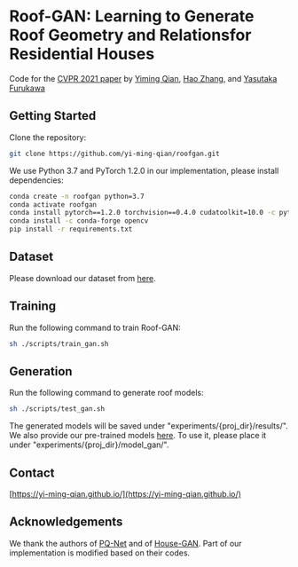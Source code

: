 # Roof-GAN: Learning to Generate Roof Geometry and Relationsfor Residential Houses

Code for the [CVPR 2021 paper](https://arxiv.org/abs/2012.09340) by [Yiming Qian](https://yi-ming-qian.github.io/), [Hao Zhang](https://www.cs.sfu.ca/~haoz/), and [Yasutaka Furukawa](https://www.cs.sfu.ca/~furukawa/)

## Getting Started

Clone the repository:
```bash
git clone https://github.com/yi-ming-qian/roofgan.git
```

We use Python 3.7 and PyTorch 1.2.0 in our implementation, please install dependencies:
```bash
conda create -n roofgan python=3.7
conda activate roofgan
conda install pytorch==1.2.0 torchvision==0.4.0 cudatoolkit=10.0 -c pytorch
conda install -c conda-forge opencv
pip install -r requirements.txt
```

## Dataset
Please download our dataset from [here](https://www.dropbox.com/s/qxt0ek0kfcaq3pi/ckpt_epoch200000.pth?dl=0).

## Training
Run the following command to train Roof-GAN:
```bash
sh ./scripts/train_gan.sh
```

## Generation
Run the following command to generate roof models:
```bash
sh ./scripts/test_gan.sh
```

The generated models will be saved under "experiments/{proj_dir}/results/". We also provide our pre-trained models [here](https://www.dropbox.com/s/qxt0ek0kfcaq3pi/ckpt_epoch200000.pth?dl=0). To use it, please place it under "experiments/{proj_dir}/model_gan/".

## Contact
[https://yi-ming-qian.github.io/](https://yi-ming-qian.github.io/)

## Acknowledgements
We thank the authors of [PQ-Net](https://github.com/ChrisWu1997/PQ-NET) and of [House-GAN](https://github.com/ennauata/housegan). Part of our implementation is modified based on their codes.
